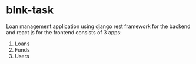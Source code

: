 # blnk-task

Loan management application using django rest framework for the backend and react js for the frontend
consists of 3 apps: 
1. Loans
2. Funds
3. Users
 
